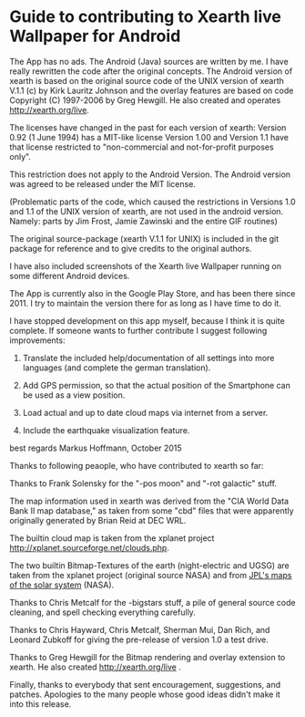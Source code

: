 Guide to contributing to Xearth live Wallpaper for Android
==========================================================

The App has no ads. The Android (Java) sources are written by me. 
I have really rewritten the code after the original concepts. The Android
version of xearth is based on the original source code of the UNIX version of 
xearth V.1.1 (c) by Kirk Lauritz Johnson and the overlay features are based on 
code Copyright (C) 1997-2006 by Greg Hewgill. He also created and operates 
http://xearth.org/live.


The licenses have changed in the past for each version of xearth:
Version 0.92 (1 June 1994) has a MIT-like license
Version 1.00 and 
Version 1.1 have that license restricted to 
"non-commercial and not-for-profit purposes only".

This restriction does not apply to the Android Version.
The Android version was agreed to be released under the MIT license. 

(Problematic parts of the code, which caused the restrictions in  Versions 1.0
and 1.1 of the UNIX version of xearth, are not used in the android version.
Namely: parts by Jim Frost, Jamie Zawinski and the entire GIF routines)


The original source-package (xearth V.1.1 for UNIX) is included in the git
package for reference and to give credits to the original authors. 

I have also included screenshots of the Xearth live Wallpaper running on some
different Android devices.

The App is currently also in the Google Play Store, and has been there since
2011. I try to maintain the version there for as long as I have time to do it.


I have stopped development on this app myself, because I think it is quite
complete. If someone wants to further contribute I suggest following
improvements:

1. Translate the included help/documentation of all settings into more languages
(and complete the german translation).

2. Add GPS permission, so that the actual position of the Smartphone can be used
as a view position.

3. Load actual and up to date cloud maps via internet from a server.

4. Include the earthquake visualization feature.


best regards
Markus Hoffmann, October 2015


Thanks to following peaople, who have contributed to xearth so far:


Thanks to Frank Solensky for the "-pos moon" and "-rot galactic" stuff.

The map information used in xearth was derived from the 
"CIA World Data Bank II map database," as taken from some "cbd" files that were 
apparently originally generated by Brian Reid at DEC WRL. 

The builtin cloud map
is taken from the xplanet project http://xplanet.sourceforge.net/clouds.php.

The two builtin Bitmap-Textures of the earth (night-electric and UGSG) are taken 
from the xplanet project (original source NASA) and from
<a href=http://maps.jpl.nasa.gov/earth.html>JPL\'s maps of the solar system</a> (NASA).

Thanks to Chris Metcalf for the -bigstars stuff, a pile of general source code
cleaning,  and spell checking everything carefully.


Thanks to Chris Hayward, Chris Metcalf, Sherman Mui, Dan Rich, and Leonard
Zubkoff for giving the  pre-release of version 1.0 a test drive.


Thanks to Greg Hewgill for the Bitmap rendering and overlay extension to xearth. 
He also created <a href=http://xearth.org/live>http://xearth.org/live</a> .

Finally, thanks to everybody that sent encouragement, suggestions, and patches. 
Apologies to the many people whose good ideas didn\'t make it into this release.
